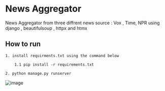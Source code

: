 # News Aggregator

News Aggregator from three diffrent news source : Vox , Time, NPR using django , beautifulsoup , httpx and htmx



## How to run

~~~
1. install requirments.txt using the command below

    1.1 pip install -r requirements.txt

2. python manage.py runserver

~~~

![image](https://user-images.githubusercontent.com/47816410/189907026-c2c0feca-bad9-458a-8e8a-b1c11437511f.png)

